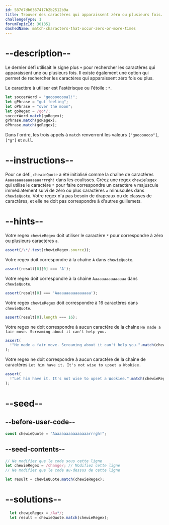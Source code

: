 ```yaml
---
id: 587d7db6367417b2b2512b9a
title: Trouver des caractères qui apparaissent zéro ou plusieurs fois.
challengeType: 1
forumTopicId: 301351
dashedName: match-characters-that-occur-zero-or-more-times
---
```


# --description--

Le dernier défi utilisait le signe plus `+` pour rechercher les caractères qui apparaissent une ou plusieurs fois. Il existe également une option qui permet de rechercher les caractères qui apparaissent zéro fois ou plus.

Le caractère à utiliser est l'astérisque ou l'étoile : `*`.

```js
let soccerWord = "gooooooooal!";
let gPhrase = "gut feeling";
let oPhrase = "over the moon";
let goRegex = /go*/;
soccerWord.match(goRegex);
gPhrase.match(goRegex);
oPhrase.match(goRegex);
```

Dans l'ordre, les trois appels à `match` renverront les valeurs `["goooooooo"]`, `["g"]` et `null`.

# --instructions--

Pour ce défi, `chewieQuote` a été initialisé comme la chaîne de caractères `Aaaaaaaaaaaaaaaarrrgh!` dans les coulisses. Créez une regex `chewieRegex` qui utilise le caractère `*` pour faire correspondre un caractère `A` majuscule immédiatement suivi de zéro ou plus caractères `a` minuscules dans `chewieQuote`. Votre regex n'a pas besoin de drapeaux ou de classes de caractères, et elle ne doit pas correspondre à d'autres guillemets.

# --hints--

Votre regex `chewieRegex` doit utiliser le caractère `*` pour correspondre à zéro ou plusieurs caractères `a`.

```js
assert(/\*/.test(chewieRegex.source));
```

Votre regex doit correspondre à la chaîne `A` dans `chewieQuote`.

```js
assert(result[0][0] === 'A');
```

Votre regex doit correspondre à la chaîne `Aaaaaaaaaaaaaaa` dans `chewieQuote`.

```js
assert(result[0] === 'Aaaaaaaaaaaaaaaa');
```

Votre regex `chewieRegex` doit correspondre à 16 caractères dans `chewieQuote`.

```js
assert(result[0].length === 16);
```

Votre regex ne doit correspondre à aucun caractère de la chaîne `He made a fair move. Screaming about it can't help you.`

```js
assert(
  !"He made a fair move. Screaming about it can't help you.".match(chewieRegex)
);
```

Votre regex ne doit correspondre à aucun caractère de la chaîne de caractères `Let him have it. It's not wise to upset a Wookiee.`

```js
assert(
  !"Let him have it. It's not wise to upset a Wookiee.".match(chewieRegex)
);
```

# --seed--

## --before-user-code--

```js
const chewieQuote = "Aaaaaaaaaaaaaaaarrrgh!";
```

## --seed-contents--

```js
// Ne modifiez que le code sous cette ligne
let chewieRegex = /change/; // Modifiez cette ligne
// Ne modifiez que le code au-dessus de cette ligne

let result = chewieQuote.match(chewieRegex);
```

# --solutions--

```js
  let chewieRegex = /Aa*/;
  let result = chewieQuote.match(chewieRegex);
```
